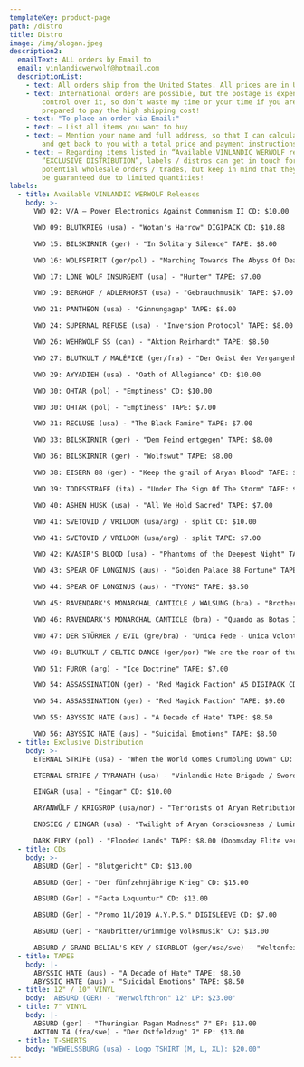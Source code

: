 ```yaml
---
templateKey: product-page
path: /distro
title: Distro
image: /img/slogan.jpeg
description2:
  emailText: ALL orders by Email to
  email: vinlandicwerwolf@hotmail.com
  descriptionList:
    - text: All orders ship from the United States. All prices are in USD.
    - text: International orders are possible, but the postage is expensive. I have no
        control over it, so don’t waste my time or your time if you aren’t
        prepared to pay the high shipping cost!
    - text: "To place an order via Email:"
    - text: – List all items you want to buy
    - text: – Mention your name and full address, so that I can calculate the postage
        and get back to you with a total price and payment instructions.
    - text: – Regarding items listed in “Available VINLANDIC WERWOLF releases” and
        “EXCLUSIVE DISTRIBUTION”, labels / distros can get in touch for
        potential wholesale orders / trades, but keep in mind that they cannot
        be guaranteed due to limited quantities!
labels:
  - title: Available VINLANDIC WERWOLF Releases
    body: >-
      VWD 02: V/A – Power Electronics Against Communism II CD: $10.00 

      VWD 09: BLUTKRIEG (usa) - "Wotan's Harrow" DIGIPACK CD: $10.88

      VWD 15: BILSKIRNIR (ger) - "In Solitary Silence" TAPE: $8.00

      VWD 16: WOLFSPIRIT (ger/pol) - "Marching Towards The Abyss Of Death" TAPE: $8.00

      VWD 17: LONE WOLF INSURGENT (usa) - "Hunter" TAPE: $7.00

      VWD 19: BERGHOF / ADLERHORST (usa) - "Gebrauchmusik" TAPE: $7.00

      VWD 21: PANTHEON (usa) - "Ginnungagap" TAPE: $8.00

      VWD 24: SUPERNAL REFUSE (usa) - "Inversion Protocol" TAPE: $8.00

      VWD 26: WEHRWOLF SS (can) - "Aktion Reinhardt" TAPE: $8.50

      VWD 27: BLUTKULT / MALÉFICE (ger/fra) - "Der Geist der Vergangenheit" TAPE: $7.00

      VWD 29: AYYADIEH (usa) - "Oath of Allegiance" CD: $10.00

      VWD 30: OHTAR (pol) - "Emptiness" CD: $10.00

      VWD 30: OHTAR (pol) - "Emptiness" TAPE: $7.00

      VWD 31: RECLUSE (usa) - "The Black Famine" TAPE: $7.00

      VWD 33: BILSKIRNIR (ger) - "Dem Feind entgegen" TAPE: $8.00

      VWD 36: BILSKIRNIR (ger) - "Wolfswut" TAPE: $8.00

      VWD 38: EISERN 88 (ger) - "Keep the grail of Aryan Blood" TAPE: $8.00

      VWD 39: TODESSTRAFE (ita) - "Under The Sign Of The Storm" TAPE: $8.50

      VWD 40: ASHEN HUSK (usa) - "All We Hold Sacred" TAPE: $7.00

      VWD 41: SVETOVID / VRILDOM (usa/arg) - split CD: $10.00

      VWD 41: SVETOVID / VRILDOM (usa/arg) - split TAPE: $7.00

      VWD 42: KVASIR'S BLOOD (usa) - "Phantoms of the Deepest Night" TAPE: $8.00

      VWD 43: SPEAR OF LONGINUS (aus) - "Golden Palace 88 Fortune" TAPE: $8.50

      VWD 44: SPEAR OF LONGINUS (aus) - "TYONS" TAPE: $8.50

      VWD 45: RAVENDARK'S MONARCHAL CANTICLE / WALSUNG (bra) - "Brotherhood in Battle" TAPE: $8.00

      VWD 46: RAVENDARK'S MONARCHAL CANTICLE (bra) - "Quando as Botas Insistem à Marchar!" TAPE: $8.00

      VWD 47: DER STÜRMER / EVIL (gre/bra) - "Unica Fede - Unica Volonta (Live at Hot Shower)" Pro CS: $8.50

      VWD 49: BLUTKULT / CELTIC DANCE (ger/por) "We are the roar of thunder" TAPE: $8.00

      VWD 51: FUROR (arg) - "Ice Doctrine" TAPE: $7.00

      VWD 54: ASSASSINATION (ger) - "Red Magick Faction" A5 DIGIPACK CD: $13.00

      VWD 54: ASSASSINATION (ger) - "Red Magick Faction" TAPE: $9.00

      VWD 55: ABYSSIC HATE (aus) - "A Decade of Hate" TAPE: $8.50

      VWD 56: ABYSSIC HATE (aus) - "Suicidal Emotions" TAPE: $8.50
  - title: Exclusive Distribution
    body: >-
      ETERNAL STRIFE (usa) - "When the World Comes Crumbling Down" CD: $10.00

      ETERNAL STRIFE / TYRANATH (usa) - "Vinlandic Hate Brigade / Swords of Promise" CD: $10.00

      EINGAR (usa) - "Eingar" CD: $10.00

      ARYANWÜLF / KRIGSROP (usa/nor) - "Terrorists of Aryan Retribution" CD: $10.00

      ENDSIEG / EINGAR (usa) - "Twilight of Aryan Consciousness / Luminous Hues Adorn the Grey" TAPE: $8.00

      DARK FURY (pol) - "Flooded Lands" TAPE: $8.00 (Doomsday Elite version!)
  - title: CDs
    body: >-
      ABSURD (Ger) - "Blutgericht" CD: $13.00

      ABSURD (Ger) - "Der fünfzehnjährige Krieg" CD: $15.00

      ABSURD (Ger) - "Facta Loquuntur" CD: $13.00

      ABSURD (Ger) - "Promo 11/2019 A.Y.P.S." DIGISLEEVE CD: $7.00

      ABSURD (Ger) - "Raubritter/Grimmige Volksmusik" CD: $13.00

      ABSURD / GRAND BELIAL'S KEY / SIGRBLOT (ger/usa/swe) - "Weltenfeind" split CD: $13.00
  - title: TAPES
    body: |-
      ABYSSIC HATE (aus) - "A Decade of Hate" TAPE: $8.50
      ABYSSIC HATE (aus) - "Suicidal Emotions" TAPE: $8.50
  - title: 12" / 10" VINYL
    body: 'ABSURD (GER) - "Werwolfthron" 12" LP: $23.00'
  - title: 7" VINYL
    body: |-
      ABSURD (ger) - "Thuringian Pagan Madness" 7" EP: $13.00
      AKTION T4 (fra/swe) - "Der Ostfeldzug" 7" EP: $13.00
  - title: T-SHIRTS
    body: "WEWELSSBURG (usa) - Logo TSHIRT (M, L, XL): $20.00"
---
```

